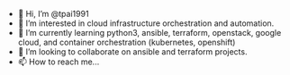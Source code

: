 - 👋 Hi, I’m @tpai1991
- 👀 I’m interested in cloud infrastructure orchestration and automation.
- 🌱 I’m currently learning python3, ansible, terraform, openstack, google cloud, and container orchestration (kubernetes, openshift)
- 💞️ I’m looking to collaborate on ansible and terraform projects.
- 📫 How to reach me...

<!---
tpai1991/tpai1991 is a ✨ special ✨ repository because its `README.md` (this file) appears on your GitHub profile.
You can click the Preview link to take a look at your changes.
--->
